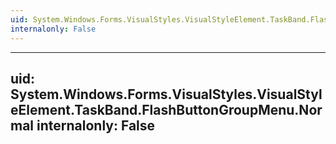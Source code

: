 ```yaml
---
uid: System.Windows.Forms.VisualStyles.VisualStyleElement.TaskBand.FlashButtonGroupMenu
internalonly: False
---
```


---
uid: System.Windows.Forms.VisualStyles.VisualStyleElement.TaskBand.FlashButtonGroupMenu.Normal
internalonly: False
---
